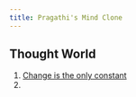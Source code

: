 ```yaml
---
title: Pragathi's Mind Clone
---
```

## Thought World
1. [Change is the only constant](obsidian://open?vault=content&file=Change%20is%20the%20only%20constant)
2. 